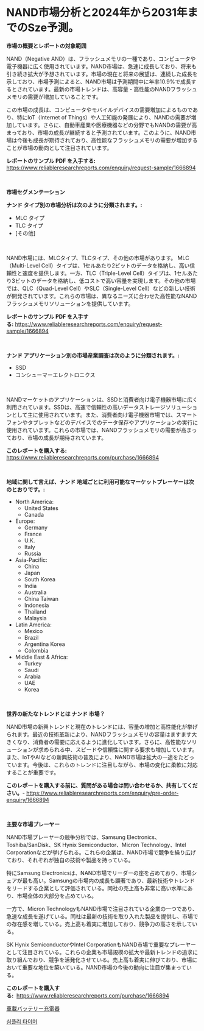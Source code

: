 <p><h1>NAND市場分析と2024年から2031年までのSze予測。</h1></p><p><strong>市場の概要とレポートの対象範囲</strong></p>
<p><p>NAND（Negative AND）は、フラッシュメモリの一種であり、コンピュータや電子機器に広く使用されています。NAND市場は、急速に成長しており、将来も引き続き拡大が予想されています。市場の現在と将来の展望は、連続した成長を示しており、市場予測によると、NAND市場は予測期間中に年率10.9%で成長するとされています。最新の市場トレンドは、高容量・高性能のNANDフラッシュメモリの需要が増加していることです。</p><p>この市場の成長は、コンピュータやモバイルデバイスの需要増加によるものであり、特にIoT（Internet of Things）や人工知能の発展により、NANDの需要が増加しています。さらに、自動車産業や医療機器などの分野でもNANDの需要が高まっており、市場の成長が継続すると予測されています。このように、NAND市場は今後も成長が期待されており、高性能なフラッシュメモリの需要が増加することが市場の動向として注目されています。</p></p>
<p><strong>レポートのサンプル PDF を入手する:</strong> <a href="https://www.reliableresearchreports.com/enquiry/request-sample/1666894">https://www.reliableresearchreports.com/enquiry/request-sample/1666894</a></p>
<p>&nbsp;</p>
<p><strong>市場セグメンテーション</strong></p>
<p><strong>ナンド タイプ別の市場分析は次のように分類されます。:</strong></p>
<p><ul><li>MLC タイプ</li><li>TLC タイプ</li><li>[その他]</li></ul></p>
<p>&nbsp;</p>
<p><p>NAND市場には、MLCタイプ、TLCタイプ、その他の市場があります。 MLC（Multi-Level Cell）タイプは、1セルあたり2ビットのデータを格納し、高い信頼性と速度を提供します。一方、TLC（Triple-Level Cell）タイプは、1セルあたり3ビットのデータを格納し、低コストで高い容量を実現します。その他の市場では、QLC（Quad-Level Cell）やSLC（Single-Level Cell）などの新しい技術が開発されています。これらの市場は、異なるニーズに合わせた高性能なNANDフラッシュメモリソリューションを提供しています。</p></p>
<p><strong>レポートのサンプル PDF を入手する:</strong>&nbsp;<a href="https://www.reliableresearchreports.com/enquiry/request-sample/1666894">https://www.reliableresearchreports.com/enquiry/request-sample/1666894</a></p>
<p>&nbsp;</p>
<p><strong> ナンド アプリケーション別の市場産業調査は次のように分類されます。:</strong></p>
<p><ul><li>SSD</li><li>コンシューマーエレクトロニクス</li></ul></p>
<p>&nbsp;</p>
<p><p>NANDマーケットのアプリケーションは、SSDと消費者向け電子機器市場に広く利用されています。SSDは、高速で信頼性の高いデータストレージソリューションとして主に使用されています。また、消費者向け電子機器市場では、スマートフォンやタブレットなどのデバイスでのデータ保存やアプリケーションの実行に使用されています。これらの市場では、NANDフラッシュメモリの需要が高まっており、市場の成長が期待されています。</p></p>
<p><strong>このレポートを購入する:</strong>&nbsp; <a href="https://www.reliableresearchreports.com/purchase/1666894">https://www.reliableresearchreports.com/purchase/1666894</a></p>
<p>&nbsp;</p>
<p><strong>地域に関して言えば、ナンド 地域ごとに利用可能なマーケットプレーヤーは次のとおりです。:</strong></p>
<p><ul>
    <li>
        North America:
        <ul>
            <li>United States</li>
            <li>Canada</li>
        </ul>
    </li>
    <li>
        Europe:
        <ul>
            <li>Germany</li>
            <li>France</li>
            <li>U.K.</li>
            <li>Italy</li>
            <li>Russia</li>
        </ul>
    </li>
    <li>
        Asia-Pacific:
        <ul>
            <li>China</li>
            <li>Japan</li>
            <li>South Korea</li>
            <li>India</li>
            <li>Australia</li>
            <li>China Taiwan</li>
            <li>Indonesia</li>
            <li>Thailand</li>
            <li>Malaysia</li>
        </ul>
    </li>
    <li>
        Latin America:
        <ul>
            <li>Mexico</li>
            <li>Brazil</li>
            <li>Argentina Korea</li>
            <li>Colombia</li>
        </ul>
    </li>
    <li>
        Middle East & Africa:
        <ul>
            <li>Turkey</li>
            <li>Saudi</li>
            <li>Arabia</li>
            <li>UAE</li>
            <li>Korea</li>
        </ul>
    </li>
    </ul></p>
<p>&nbsp;</p>
<p><strong>世界の新たなトレンドとは ナンド 市場？</strong></p>
<p><p>NAND市場の新興トレンドと現在のトレンドには、容量の増加と高性能化が挙げられます。最近の技術革新により、NANDフラッシュメモリの容量はますます大きくなり、消費者の需要に応えるように進化しています。さらに、高性能なソリューションが求められる中、スピードや信頼性に関する要求も増加しています。また、IoTやAIなどの新興技術の普及により、NAND市場は拡大の一途をたどっています。今後は、これらのトレンドに注目しながら、市場の変化に柔軟に対応することが重要です。</p></p>
<p><strong>このレポートを購入する前に、質問がある場合は問い合わせるか、共有してください。</strong>- <a href="https://www.reliableresearchreports.com/enquiry/pre-order-enquiry/1666894">https://www.reliableresearchreports.com/enquiry/pre-order-enquiry/1666894</a></p>
<p>&nbsp;</p>
<p><strong>主要な市場プレーヤー</strong></p>
<p><p>NAND市場プレーヤーの競争分析では、Samsung Electronics、Toshiba/SanDisk、SK Hynix Semiconductor、Micron Technology、Intel Corporationなどが挙げられる。これらの企業は、NAND市場で競争を繰り広げており、それぞれが独自の技術や製品を持っている。</p><p>特にSamsung Electronicsは、NAND市場でリーダーの座を占めており、市場シェアが最も高い。Samsungの市場内の成長も顕著であり、最新技術やトレンドをリードする企業として評価されている。同社の売上高も非常に高い水準にあり、市場全体の大部分を占めている。</p><p>一方で、Micron TechnologyもNAND市場で注目されている企業の一つであり、急速な成長を遂げている。同社は最新の技術を取り入れた製品を提供し、市場での存在感を増している。売上高も着実に増加しており、競争力の高さを示している。</p><p>SK Hynix SemiconductorやIntel CorporationもNAND市場で重要なプレーヤーとして注目されている。これらの企業も市場規模の拡大や最新トレンドの追求に取り組んでおり、競争を活発化させている。売上高も着実に伸びており、市場において重要な地位を築いている。NAND市場の今後の動向に注目が集まっている。</p></p>
<p><strong>このレポートを購入する:</strong>&nbsp;&nbsp;<a href="https://www.reliableresearchreports.com/purchase/1666894">https://www.reliableresearchreports.com/purchase/1666894</a></p>
<p><p><a href="https://medium.com/@keithpiper1905/%E8%87%AA%E5%8B%95%E8%BB%8A%E7%94%A8%E3%83%90%E3%83%83%E3%83%86%E3%83%AA%E3%83%BC%E5%85%85%E9%9B%BB%E5%99%A8%E5%B8%82%E5%A0%B4%E6%B4%9E%E5%AF%9F-%E5%B8%82%E5%A0%B4%E5%8B%95%E5%90%91-%E6%88%90%E9%95%B7-2024%E5%B9%B4%E3%81%8B%E3%82%892031%E5%B9%B4%E3%81%BE%E3%81%A7%E3%81%AE%E4%BA%88%E6%B8%AC-ec29cf10b1e9">車載バッテリー充電器</a></p><p><a href="https://medium.com/@jamar_anas/%EA%B0%84%EB%8B%A8%ED%95%9C-%ED%83%80%EC%9D%B4%EB%A8%B8-%EC%8B%9C%EC%9E%A5%EC%9D%80-2031%EB%85%84%EA%B9%8C%EC%A7%80%EC%9D%98-%EC%8B%9C%EC%9E%A5-%EC%A0%90%EC%9C%A0%EC%9C%A8-%ED%81%AC%EA%B8%B0-%EB%B0%8F-%EC%98%88%EC%83%81-%EC%98%88%EC%B8%A1%EC%97%90-%EC%B4%88%EC%A0%90%EC%9D%84-%EB%A7%9E%EC%B6%A5%EB%8B%88%EB%8B%A4-ba8a922d363f">심플리 타이머</a></p></p>